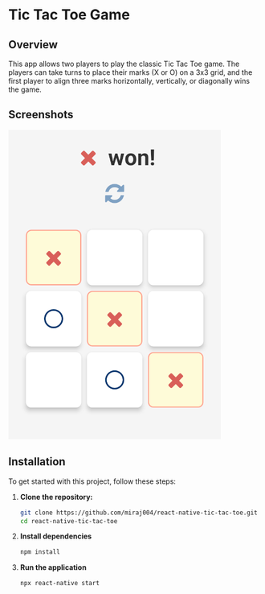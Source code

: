 # Tic Tac Toe Game

## Overview

This app allows two players to play the classic Tic Tac Toe game. The players can take turns to place their marks (X or O) on a 3x3 grid, and the first player to align three marks horizontally, vertically, or diagonally wins the game.



## Screenshots
![Main Screen](./screenshot/TicTacToe.png)

## Installation

To get started with this project, follow these steps:

1. **Clone the repository:**
   ```bash
   git clone https://github.com/miraj004/react-native-tic-tac-toe.git
   cd react-native-tic-tac-toe

2. **Install dependencies**
   ```bash
   npm install

2. **Run the application**
   ```bash
   npx react-native start 
   
   

